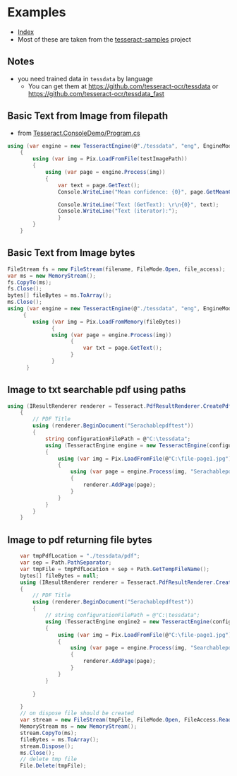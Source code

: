 # Examples
* [Index](./ReadMe.md)
* Most of these are taken from the [tesseract-samples](https://github.com/charlesw/tesseract-samples) project

## Notes
* you need trained data in `tessdata` by language
  * You can get them at https://github.com/tesseract-ocr/tessdata or https://github.com/tesseract-ocr/tessdata_fast

## Basic Text from Image from filepath
* from [Tesseract.ConsoleDemo/Program.cs](https://github.com/charlesw/tesseract-samples/blob/master/src/Tesseract.ConsoleDemo/Program.cs)
```cs
using (var engine = new TesseractEngine(@"./tessdata", "eng", EngineMode.Default))
    {
        using (var img = Pix.LoadFromFile(testImagePath))
        {
            using (var page = engine.Process(img))
            {
                var text = page.GetText();
                Console.WriteLine("Mean confidence: {0}", page.GetMeanConfidence());

                Console.WriteLine("Text (GetText): \r\n{0}", text);
                Console.WriteLine("Text (iterator):");
                }
        }
    }
```

## Basic Text from Image bytes
```cs
FileStream fs = new FileStream(filename, FileMode.Open, file_access);
var ms = new MemoryStream();
fs.CopyTo(ms);
fs.Close();
bytes[] fileBytes = ms.ToArray();
ms.Close();
using (var engine = new TesseractEngine(@"./tessdata", "eng", EngineMode.Default))
     {
        using (var img = Pix.LoadFromMemory(fileBytes))
              {
              using (var page = engine.Process(img))
                    {
                        var txt = page.GetText();
                    }
              }
      }
```

## Image to txt searchable pdf using paths
```cs
using (IResultRenderer renderer = Tesseract.PdfResultRenderer.CreatePdfRenderer(@"test.pdf", @"./tessdata", false))
    {
        // PDF Title
        using (renderer.BeginDocument("Serachablepdftest"))
        {
            string configurationFilePath = @"C:\tessdata";
            using (TesseractEngine engine = new TesseractEngine(configurationFilePath, "eng", EngineMode.TesseractAndLstm))
            {
                using (var img = Pix.LoadFromFile(@"C:\file-page1.jpg"))
                {
                    using (var page = engine.Process(img, "Serachablepdftest"))
                    {
                        renderer.AddPage(page);
                    }
                }
            }
        }
    }
```

## Image to pdf returning file bytes
```cs
    var tmpPdfLocation = "./tessdata/pdf";
    var sep = Path.PathSeparator;
    var tmpFile = tmpPdfLocation + sep + Path.GetTempFileName();
    bytes[] fileBytes = null;
    using (IResultRenderer renderer = Tesseract.PdfResultRenderer.CreatePdfRenderer(tmpFile, @"./tessdata", false))
    {
        // PDF Title
        using (renderer.BeginDocument("Serachablepdftest"))
        {
            // string configurationFilePath = @"C:\tessdata";
            using (TesseractEngine engine2 = new TesseractEngine(configurationFilePath, "eng", EngineMode.TesseractAndLstm))
            {
                using (var img = Pix.LoadFromFile(@"C:\file-page1.jpg"))
                {
                    using (var page = engine.Process(img, "Searchablepdftest"))
                    {
                        renderer.AddPage(page);
                    }
                }
            }
           
        }

    }
    // on dispose file should be created
    var stream = new FileStream(tmpFile, FileMode.Open, FileAccess.Read);
    MemoryStream ms = new MemoryStream();
    stream.CopyTo(ms);
    fileBytes = ms.ToArray();
    stream.Dispose();
    ms.Close();
    // delete tmp file
    File.Delete(tmpFile);
```
